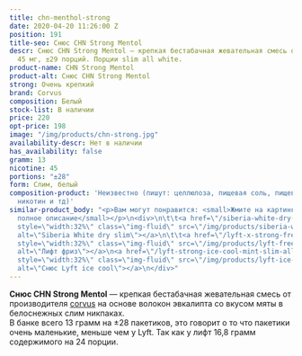 ```yaml
---
title: chn-menthol-strong
date: 2020-04-20 11:26:00 Z
position: 191
title-seo: Снюс CHN Strong Mentol
descr: Снюс CHN Strong Mentol — крепкая бестабачная жевательная смесь от Corvus. Крепость
  45 мг, ±29 порций. Порции slim all white.
product-name: CHN Strong Mentol
product-alt: Снюс CHN Strong Mentol
strong: Очень крепкий
brand: Corvus
composition: Белый
stock-list: В наличии
price: 220
opt-price: 198
image: "/img/products/chn-strong.jpg"
availability-descr: Нет в наличии
has_availability: false
gramm: 13
nicotine: 45
portions: "±28"
form: Слим, белый
composition-product: 'Неизвестно (пишут: целлюлоза, пищевая соль, пищевые ароматизаторы,
  никотин и тд)'
similar-product_body: "<p>Вам могут понравится: <small>Жмите на картинки и читайте
  полное описание</small></p>\n<div>\n\t\t<a href=\"/siberia-white-dry-slim\"><img
  style=\"width:32%\" class=\"img-fluid\" src=\"/img/products/siberia-white-dry-slim/siberia-open-and-cryo.jpg\"
  alt=\"Siberia White dry slim\"></a>\n\t\t<a href=\"/lyft-x-strong-freeze-slim-white\"><img
  style=\"width:32%\" class=\"img-fluid\" src=\"/img/products/lyft-freeze/lyft-freeze-open.jpg\"
  alt=\"Лифт фриз\"></a>\n<a href=\"/lyft-strong-ice-cool-mint-slim-all-white\"><img
  style=\"width:32%\" class=\"img-fluid\" src=\"/img/products/lyft-ice-cool-mint/snus-lyft-ice-cool-mint.jpg\"
  alt=\"Снюс Lyft ice cool\"></a>\n</div>"
---
```


**Снюс CHN Strong Mentol** — крепкая бестабачная жевательная смесь от производителя [corvus](/corvus) на основе волокон эвкалипта со вкусом мяты в белоснежных слим никпаках.<br>
В банке всего 13 грамм на ±28 пакетиков, это говорит о то что пакетики очень маленькие, меньше чем у Lyft. Так как у лифт 16,8 грамм содержимого на 24 порции.